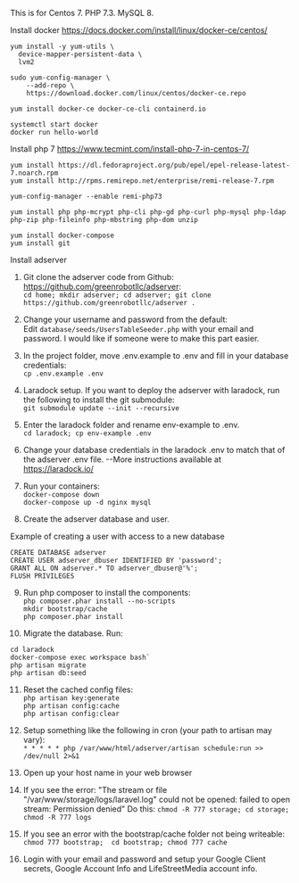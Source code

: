 This is for Centos 7. PHP 7.3. MySQL 8.

Install docker
https://docs.docker.com/install/linux/docker-ce/centos/

```
yum install -y yum-utils \
  device-mapper-persistent-data \
  lvm2

sudo yum-config-manager \
    --add-repo \
    https://download.docker.com/linux/centos/docker-ce.repo

yum install docker-ce docker-ce-cli containerd.io

systemctl start docker
docker run hello-world

```

Install php 7
https://www.tecmint.com/install-php-7-in-centos-7/

```
yum install https://dl.fedoraproject.org/pub/epel/epel-release-latest-7.noarch.rpm
yum install http://rpms.remirepo.net/enterprise/remi-release-7.rpm

yum-config-manager --enable remi-php73

yum install php php-mcrypt php-cli php-gd php-curl php-mysql php-ldap php-zip php-fileinfo php-mbstring php-dom unzip

yum install docker-compose
yum install git
```




Install adserver
1. Git clone the adserver code from Github: https://github.com/greenrobotllc/adserver:  
`cd home; mkdir adserver; cd adserver; git clone https://github.com/greenrobotllc/adserver .`

2. Change your username and password from the default:  
Edit `database/seeds/UsersTableSeeder.php` with your email and password. I would like if someone were to make this part easier.

3. In the project folder, move .env.example to .env and fill in your database credentials:  
`cp .env.example .env`  

4. Laradock setup. If you want to deploy the adserver with laradock, run the following to install the git submodule:  
`git submodule update --init --recursive`  

5. Enter the laradock folder and rename env-example to .env.  
`cd laradock; cp env-example .env`  

6. Change your database credentials in the laradock .env to match that of the adserver .env file.
--More instructions available at https://laradock.io/

7. Run your containers:  
`docker-compose down`  
`docker-compose up -d nginx mysql`  

8. Create the adserver database and user.


Example of creating a user with access to a new database
```
CREATE DATABASE adserver
CREATE USER adserver_dbuser IDENTIFIED BY 'password';
GRANT ALL ON adserver.* TO adserver_dbuser@'%';
FLUSH PRIVILEGES
```

9. Run php composer to install the components:  
`php composer.phar install --no-scripts`  
`mkdir bootstrap/cache`  
`php composer.phar install`  

10. Migrate the database. Run:  
```
cd laradock
docker-compose exec workspace bash`
php artisan migrate
php artisan db:seed
```

11. Reset the cached config files:  
`php artisan key:generate`  
`php artisan config:cache`  
`php artisan config:clear`  



12. Setup something like the following in cron (your path to artisan may vary):  
`* * * * * php /var/www/html/adserver/artisan schedule:run >> /dev/null 2>&1`

13. Open up your host name in your web browser

14. If you see the error:
"The stream or file "/var/www/storage/logs/laravel.log" could not be opened: failed to open stream: Permission denied"
Do this:
```chmod -R 777 storage; cd storage; chmod -R 777 logs```

15. If you see an error with the bootstrap/cache folder not being writeable:
```chmod 777 bootstrap;  cd bootstrap; chmod 777 cache```
15. Login with your email and password and setup your Google Client secrets, Google Account Info and LifeStreetMedia account info.
